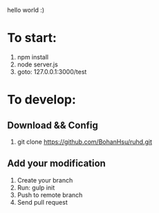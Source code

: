 hello world :)

# To start:
1. npm install
2. node server.js
3. goto: 127.0.0.1:3000/test

# To develop:
## Download && Config
1. git clone https://github.com/BohanHsu/ruhd.git
## Add your modification
1. Create your branch
2. Run: gulp init
3. Push to remote branch
4. Send pull request

